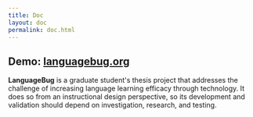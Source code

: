```yaml
---
title: Doc
layout: doc
permalink: doc.html
---
```


## Demo: [languagebug.org](http://languagebug.org)

**LanguageBug** is a graduate student's thesis project that addresses the challenge of increasing language learning efficacy through technology. It does so from an instructional design perspective, so its development and validation should depend on investigation, research, and testing.
